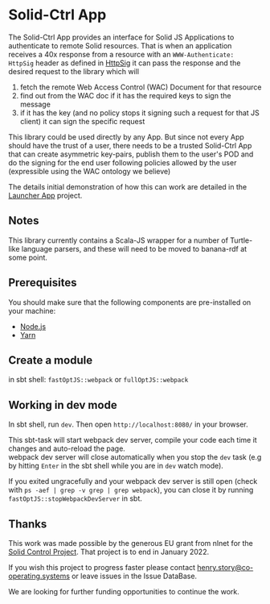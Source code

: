 Solid-Ctrl App
==============

The Solid-Ctrl App provides an interface for Solid JS Applications 
to authenticate to remote Solid resources. That is when an application
receives a 40x response from a resource with an 
`WWW-Authenticate: HttpSig` header as defined in
[HttpSig](https://github.com/solid/authentication-panel/blob/main/proposals/HttpSignature.md)
it can pass the response and the desired request to the library which will

1. fetch the remote Web Access Control (WAC) Document for that resource
2. find out from the WAC doc if it has the required keys to sign the message
3. if it has the key (and no policy stops it signing such a request for that JS client) it can sign the specific request

This library could be used directly by any App. 
But since not every App should have the trust of a user, there needs to
be a trusted Solid-Ctrl App that can create asymmetric key-pairs, publish
them to the user's POD and do the signing for the end user following
policies allowed by the user (expressible using the WAC ontology we believe)

The details initial demonstration of how this can work are detailed in the 
[Launcher App](https://github.com/bblfish/LauncherApp) project.

## Notes

This library currently contains a Scala-JS wrapper for a number of Turtle-like language
parsers, and these will need to be moved to banana-rdf at some point.

## Prerequisites

You should make sure that the following components are pre-installed on your machine:

 - [Node.js](https://nodejs.org/en/download/)
 - [Yarn](https://yarnpkg.com/en/docs/install)

## Create a module
in sbt shell: `fastOptJS::webpack` or `fullOptJS::webpack`

## Working in dev mode
In sbt shell, run `dev`. Then open `http://localhost:8080/` in your browser.

This sbt-task will start webpack dev server, compile your code each time it changes
and auto-reload the page.  
webpack dev server will close automatically when you stop the `dev` task
(e.g by hitting `Enter` in the sbt shell while you are in `dev` watch mode).

If you exited ungracefully and your webpack dev server is still open (check with `ps -aef | grep -v grep | grep webpack`),
you can close it by running `fastOptJS::stopWebpackDevServer` in sbt.

## Thanks

This work was made possible by the generous EU grant from nlnet for
the [Solid Control Project](https://nlnet.nl/project/SolidControl/).
That project is to end in January 2022.

If you wish this project to progress faster please contact [henry.story@co-operating.systems](mailto:henry.story@co-operating.systems) or leave
issues in the Issue DataBase.

We are looking for further funding opportunities to continue the work.